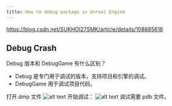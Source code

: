 ```yaml
---
title: How to debug package in Unreal Engine
---
```


https://blog.csdn.net/SUKHOI27SMK/article/details/108885616

## Debug Crash

Debug 版本和 DebugGame 有什么区别？

- Debug 是专门用于调试的版本，支持项目和引擎的调试。
- DebugGame 用于调试项目代码。

打开.dmp 文件
![alt text](image.png)
开始调试：
![alt text](image-1.png)
调试需要.pdb 文件。
